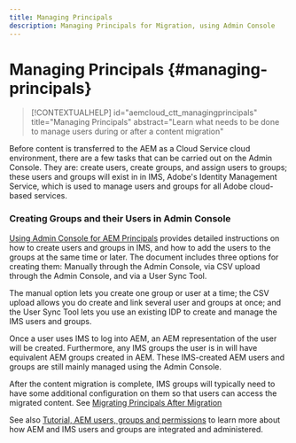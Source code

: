 ```yaml
---
title: Managing Principals
description: Managing Principals for Migration, using Admin Console
---
```


# Managing Principals {#managing-principals}

>[!CONTEXTUALHELP]
>id="aemcloud_ctt_managingprincipals"
>title="Managing Principals"
>abstract="Learn what needs to be done to manage users during or after a content migration"

Before content is transferred to the AEM as a Cloud Service cloud environment, there are a few tasks that can be carried out on the Admin Console.  They are: create users, create groups, and assign users to groups; these users and groups will exist in in IMS, Adobe's Identity Management Service, which is used to manage users and groups for all Adobe cloud-based services.

### Creating Groups and their Users in Admin Console

[Using Admin Console for AEM Principals](https://experienceleague.adobe.com/en/docs/experience-manager-cloud-service/content/security/ims-support#how-to-set-up) provides detailed instructions on how to create users and groups in IMS, and how to add the users to the groups at the same time or later.  The document includes three options for creating them: Manually through the Admin Console, via CSV upload through the Admin Console, and via a User Sync Tool.  

The manual option lets you create one group or user at a time; the CSV upload allows you do create and link several user and groups at once; and the User Sync Tool lets you use an existing IDP to create and manage the IMS users and groups.

Once a user uses IMS to log into AEM, an AEM representation of the user will be created.  Furthermore, any IMS groups the user is in will have equivalent AEM groups created in AEM.  These IMS-created AEM users and groups are still mainly managed using the Admin Console.

After the content migration is complete, IMS groups will typically need to have some additional configuration on them so that users can access the migrated content.  See [Migrating Principals After Migration](/help/journey-migration/managing-principals-after-migration.md)

See also [Tutorial, AEM users, groups and permissions](https://experienceleague.adobe.com/en/docs/experience-manager-learn/cloud-service/accessing/aem-users-groups-and-permissions) to learn more about how AEM and IMS users and groups are integrated and administered.